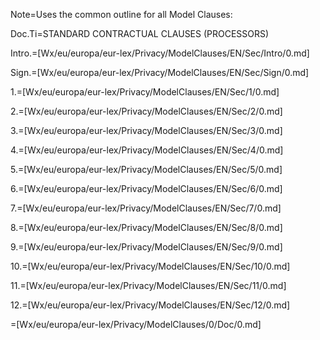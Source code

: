 Note=Uses the common outline for all Model Clauses:

Doc.Ti=STANDARD CONTRACTUAL CLAUSES (PROCESSORS)

Intro.=[Wx/eu/europa/eur-lex/Privacy/ModelClauses/EN/Sec/Intro/0.md]

Sign.=[Wx/eu/europa/eur-lex/Privacy/ModelClauses/EN/Sec/Sign/0.md]

1.=[Wx/eu/europa/eur-lex/Privacy/ModelClauses/EN/Sec/1/0.md]

2.=[Wx/eu/europa/eur-lex/Privacy/ModelClauses/EN/Sec/2/0.md]

3.=[Wx/eu/europa/eur-lex/Privacy/ModelClauses/EN/Sec/3/0.md]

4.=[Wx/eu/europa/eur-lex/Privacy/ModelClauses/EN/Sec/4/0.md]

5.=[Wx/eu/europa/eur-lex/Privacy/ModelClauses/EN/Sec/5/0.md]

6.=[Wx/eu/europa/eur-lex/Privacy/ModelClauses/EN/Sec/6/0.md]

7.=[Wx/eu/europa/eur-lex/Privacy/ModelClauses/EN/Sec/7/0.md]

8.=[Wx/eu/europa/eur-lex/Privacy/ModelClauses/EN/Sec/8/0.md]

9.=[Wx/eu/europa/eur-lex/Privacy/ModelClauses/EN/Sec/9/0.md]

10.=[Wx/eu/europa/eur-lex/Privacy/ModelClauses/EN/Sec/10/0.md]

11.=[Wx/eu/europa/eur-lex/Privacy/ModelClauses/EN/Sec/11/0.md]

12.=[Wx/eu/europa/eur-lex/Privacy/ModelClauses/EN/Sec/12/0.md]

=[Wx/eu/europa/eur-lex/Privacy/ModelClauses/0/Doc/0.md]